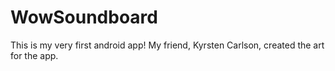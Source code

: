 # WowSoundboard

This is my very first android app! My friend, Kyrsten Carlson, created the art for the app.
